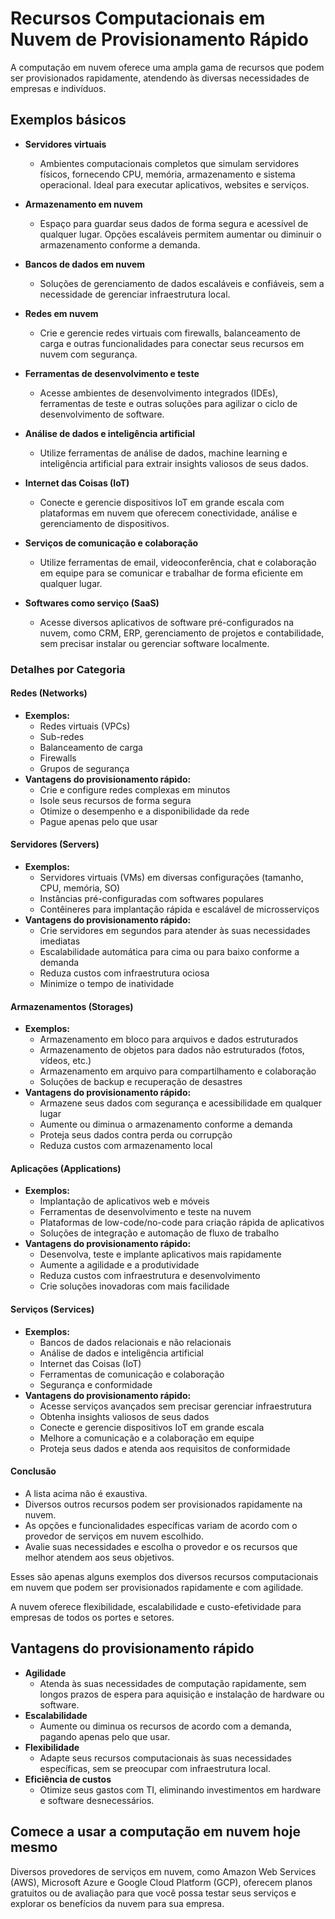 # Recursos Computacionais em Nuvem de Provisionamento Rápido

A computação em nuvem oferece uma ampla gama de recursos que podem ser provisionados rapidamente, atendendo às diversas necessidades de empresas e indivíduos. 


## Exemplos básicos

* **Servidores virtuais** 

    - Ambientes computacionais completos que simulam servidores físicos, fornecendo CPU, memória, armazenamento e sistema operacional. Ideal para executar aplicativos, websites e serviços.

* **Armazenamento em nuvem** 

    - Espaço para guardar seus dados de forma segura e acessível de qualquer lugar. Opções escaláveis ​​permitem aumentar ou diminuir o armazenamento conforme a demanda.

* **Bancos de dados em nuvem** 

    - Soluções de gerenciamento de dados escaláveis ​​e confiáveis, sem a necessidade de gerenciar infraestrutura local.

* **Redes em nuvem** 

    - Crie e gerencie redes virtuais com firewalls, balanceamento de carga e outras funcionalidades para conectar seus recursos em nuvem com segurança.

* **Ferramentas de desenvolvimento e teste** 

    - Acesse ambientes de desenvolvimento integrados (IDEs), ferramentas de teste e outras soluções para agilizar o ciclo de desenvolvimento de software.

* **Análise de dados e inteligência artificial** 

    - Utilize ferramentas de análise de dados, machine learning e inteligência artificial para extrair insights valiosos de seus dados.

* **Internet das Coisas (IoT)** 

    - Conecte e gerencie dispositivos IoT em grande escala com plataformas em nuvem que oferecem conectividade, análise e gerenciamento de dispositivos.

* **Serviços de comunicação e colaboração** 

    - Utilize ferramentas de email, videoconferência, chat e colaboração em equipe para se comunicar e trabalhar de forma eficiente em qualquer lugar.

* **Softwares como serviço (SaaS)** 

    - Acesse diversos aplicativos de software pré-configurados na nuvem, como CRM, ERP, gerenciamento de projetos e contabilidade, sem precisar instalar ou gerenciar software localmente.


### Detalhes por Categoria

#### **Redes (Networks)**

* **Exemplos:**
    * Redes virtuais (VPCs)
    * Sub-redes
    * Balanceamento de carga
    * Firewalls
    * Grupos de segurança
* **Vantagens do provisionamento rápido:**
    * Crie e configure redes complexas em minutos
    * Isole seus recursos de forma segura
    * Otimize o desempenho e a disponibilidade da rede
    * Pague apenas pelo que usar

#### **Servidores (Servers)**

* **Exemplos:**
    * Servidores virtuais (VMs) em diversas configurações (tamanho, CPU, memória, SO)
    * Instâncias pré-configuradas com softwares populares
    * Contêineres para implantação rápida e escalável de microsserviços
* **Vantagens do provisionamento rápido:**
    * Crie servidores em segundos para atender às suas necessidades imediatas
    * Escalabilidade automática para cima ou para baixo conforme a demanda
    * Reduza custos com infraestrutura ociosa
    * Minimize o tempo de inatividade

#### **Armazenamentos (Storages)**

* **Exemplos:**
    * Armazenamento em bloco para arquivos e dados estruturados
    * Armazenamento de objetos para dados não estruturados (fotos, vídeos, etc.)
    * Armazenamento em arquivo para compartilhamento e colaboração
    * Soluções de backup e recuperação de desastres
* **Vantagens do provisionamento rápido:**
    * Armazene seus dados com segurança e acessibilidade em qualquer lugar
    * Aumente ou diminua o armazenamento conforme a demanda
    * Proteja seus dados contra perda ou corrupção
    * Reduza custos com armazenamento local

#### **Aplicações (Applications)**

* **Exemplos:**
    * Implantação de aplicativos web e móveis
    * Ferramentas de desenvolvimento e teste na nuvem
    * Plataformas de low-code/no-code para criação rápida de aplicativos
    * Soluções de integração e automação de fluxo de trabalho
* **Vantagens do provisionamento rápido:**
    * Desenvolva, teste e implante aplicativos mais rapidamente
    * Aumente a agilidade e a produtividade
    * Reduza custos com infraestrutura e desenvolvimento
    * Crie soluções inovadoras com mais facilidade

#### **Serviços (Services)**

* **Exemplos:**
    * Bancos de dados relacionais e não relacionais
    * Análise de dados e inteligência artificial
    * Internet das Coisas (IoT)
    * Ferramentas de comunicação e colaboração
    * Segurança e conformidade
* **Vantagens do provisionamento rápido:**
    * Acesse serviços avançados sem precisar gerenciar infraestrutura
    * Obtenha insights valiosos de seus dados
    * Conecte e gerencie dispositivos IoT em grande escala
    * Melhore a comunicação e a colaboração em equipe
    * Proteja seus dados e atenda aos requisitos de conformidade

#### Conclusão 

* A lista acima não é exaustiva. 
* Diversos outros recursos podem ser provisionados rapidamente na nuvem.
* As opções e funcionalidades específicas variam de acordo com o provedor de serviços em nuvem escolhido.
* Avalie suas necessidades e escolha o provedor e os recursos que melhor atendem aos seus objetivos.

Esses são apenas alguns exemplos dos diversos recursos computacionais em nuvem que podem ser provisionados rapidamente e com agilidade. 

A nuvem oferece flexibilidade, escalabilidade e custo-efetividade para empresas de todos os portes e setores.



## Vantagens do provisionamento rápido

* **Agilidade** 
    - Atenda às suas necessidades de computação rapidamente, sem longos prazos de espera para aquisição e instalação de hardware ou software.
* **Escalabilidade** 
    - Aumente ou diminua os recursos de acordo com a demanda, pagando apenas pelo que usar.
* **Flexibilidade** 
    - Adapte seus recursos computacionais às suas necessidades específicas, sem se preocupar com infraestrutura local.
* **Eficiência de custos** 
    - Otimize seus gastos com TI, eliminando investimentos em hardware e software desnecessários.

## Comece a usar a computação em nuvem hoje mesmo

Diversos provedores de serviços em nuvem, como Amazon Web Services (AWS), Microsoft Azure e Google Cloud Platform (GCP), oferecem planos gratuitos ou de avaliação para que você possa testar seus serviços e explorar os benefícios da nuvem para sua empresa.
